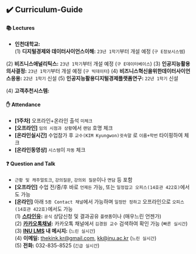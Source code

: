 ## ✔️ Curriculum-Guide

#### 📚 Lectures
- **인천대학교:**    
(1) **디지털경제와 데이터사이언스이해:** `23년 1학기`부터 개설 예정 (`구 E정보시스템`)

(2) **비즈니스애널리틱스:** `23년 1학기`부터 개설 예정 (`구 E데이터베이스`)
(3) **인공지능활용의사결정:** `23년 1학기`부터 개설 예정 (`구 빅데이터`)
(4) **비즈니스혁신을위한데이터사이언스응용:** `22년 1학기` 신설
(5) **인공지능활용디지털경제플랫폼연구:** `22년 1학기` 신설

(4) **고객추천시스템:** 

#### ✋ Attendance
- **[1주차]** 오프라인+온라인 출석 `미체크`
- **[오프라인]** `임의 시점과 상황`에서 `랜덤` 호명 체크
- **[온라인실시간]** 수업참가 후 `교수(KIM Kyungwon)귓속말` 로 `이름+학번` 타이핑하여 체크
- **[온라인동영상]** `시스템`이 `자동` 체크

#### ❓ Question and Talk    
- `근황 및 캐주얼토크`, `강의질문`, `강의외 질문`이나 `면담` 등 포함    
- **[오프라인]** 수업 전/중/후 바로 `언제든` 가능, 또는 `일정잡고 오피스(14호관 422호)`에서도 가능    
- **[온라인]** 아래 `5종 Contact 채널`에서 가능하며 `일정만 정하고` 오프라인으로 `오피스(14호관 422호)`에서도 가능    
(1) **[스타인유](https://starinu.inu.ac.kr/index.do):** `공식` 상담신청 및 결과공유 `플랫폼`이나 (매우느린 언젠가)    
(2) **[카카오톡채널](http://pf.kakao.com/_Exfqqb):** 카카오톡 채널에서 `김경원 교수` 검색하여 확인 가능 (`빠른 실시간`)    
(3) **[INU LMS](http://cyber.inu.ac.kr/) 내 메시지:** (`느린 실시간`)         
(4) **이메일:** thekink.kr@gmail.com, kk@inu.ac.kr (`느린 실시간`)        
(5) **전화:** 032-835-8525 (`긴급 실시간`)        
